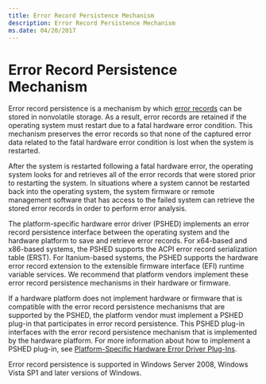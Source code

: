 ```yaml
---
title: Error Record Persistence Mechanism
description: Error Record Persistence Mechanism
ms.date: 04/20/2017
---
```


# Error Record Persistence Mechanism


Error record persistence is a mechanism by which [error records](error-records.md) can be stored in nonvolatile storage. As a result, error records are retained if the operating system must restart due to a fatal hardware error condition. This mechanism preserves the error records so that none of the captured error data related to the fatal hardware error condition is lost when the system is restarted.

After the system is restarted following a fatal hardware error, the operating system looks for and retrieves all of the error records that were stored prior to restarting the system. In situations where a system cannot be restarted back into the operating system, the system firmware or remote management software that has access to the failed system can retrieve the stored error records in order to perform error analysis.

The platform-specific hardware error driver (PSHED) implements an error record persistence interface between the operating system and the hardware platform to save and retrieve error records. For x64-based and x86-based systems, the PSHED supports the ACPI error record serialization table (ERST). For Itanium-based systems, the PSHED supports the hardware error record extension to the extensible firmware interface (EFI) runtime variable services. We recommend that platform vendors implement these error record persistence mechanisms in their hardware or firmware.

If a hardware platform does not implement hardware or firmware that is compatible with the error record persistence mechanisms that are supported by the PSHED, the platform vendor must implement a PSHED plug-in that participates in error record persistence. This PSHED plug-in interfaces with the error record persistence mechanism that is implemented by the hardware platform. For more information about how to implement a PSHED plug-in, see [Platform-Specific Hardware Error Driver Plug-Ins](platform-specific-hardware-error-driver-plug-ins2.md).

Error record persistence is supported in Windows Server 2008, Windows Vista SP1 and later versions of Windows.

 

 




